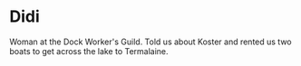 # Didi

Woman at the Dock Worker's Guild. Told us about Koster and rented us two boats to get across the lake to Termalaine.